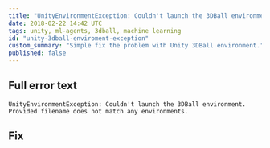 ```yaml
---
title: "UnityEnvironmentException: Couldn't launch the 3DBall environment. Provided filename does not match any environments."
date: 2018-02-22 14:42 UTC
tags: unity, ml-agents, 3dball, machine learning
id: "unity-3dball-enviroment-exception"
custom_summary: "Simple fix the problem with Unity 3DBall environment."
published: false
---
```


## Full error text

```
UnityEnvironmentException: Couldn't launch the 3DBall environment. Provided filename does not match any environments.
```

## Fix

